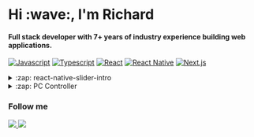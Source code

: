 <h1>Hi :wave:, I'm Richard</h1>

<h4>Full stack developer with 7+ years of industry experience building web applications.</h4>

[![Javascript](https://img.shields.io/badge/-Javascript-F7DF1E?style=flat&logo=javascript&logoColor=FFF)](https://www.javascript.com/)
[![Typescript](https://img.shields.io/badge/-Typescript-3178C6?style=flat&logo=typescript&logoColor=FFF)](https://www.typescriptlang.org/)
[![React](https://img.shields.io/badge/-React-61DAFB?style=flat&logo=react&logoColor=FFF)](https://reactjs.org/)
[![React Native](https://img.shields.io/badge/-React_Native-61DAFB?style=flat&logo=react&logoColor=FFF)](https://reactnative.dev/)
[![Next.js](https://img.shields.io/badge/-Next.js-000?style=flat&logo=next.js&logoColor=FFF)](https://nextjs.org/)

<details>
  <summary>:zap: react-native-slider-intro</summary>
  <p>A simple and fully customizable React Native package which implements a unique slider.</p>

  - [![React Native](https://img.shields.io/badge/-React_Native-61DAFB?style=flat&logo=react&logoColor=FFF)](https://reactnative.dev/) [![Typescript](https://img.shields.io/badge/-Typescript-3178C6?style=flat&logo=typescript&logoColor=FFF)](https://www.typescriptlang.org/)
  - Available on [![NPM](https://img.shields.io/badge/-NPM-CB3837?style=flat&logo=npm&logoColor=FFF)](https://www.npmjs.com/package/react-native-slider-intro)
  <a href="https://github.com/RichardRNStudio/react-native-slider-intro">
    <img src="https://github-readme-stats.vercel.app/api/pin/?username=RichardRNStudio&repo=react-native-slider-intro&theme=dark" />
  </a>
</details>

<details>
  <summary>:zap: PC Controller</summary>
  <p>PC Controller is my first React Native application. It is about to control a windows machine via android phone.</p>

  - [![React Native](https://img.shields.io/badge/-React_Native-61DAFB?style=flat&logo=react&logoColor=FFF)](https://reactnative.dev/) [![C#](https://img.shields.io/badge/-C%23-239120?style=flat&logo=c-sharp&logoColor=white&logoColor=FFF)](https://docs.microsoft.com/en-us/dotnet/csharp/) [![Firebase](https://img.shields.io/badge/-Firebase-FFCA28?style=flat&logo=firebase&logoColor=FFF)](https://firebase.google.com/) [![Google Play Console](https://img.shields.io/badge/-Google_Play_Console-414141?style=flat&logo=google-play&logoColor=FFF)](https://play.google.com/console/about/)
  - https://pccontroller.rnstudio.hu
  - Available on [![Google Play](https://img.shields.io/badge/-Google_Play-414141?style=flat&logo=google-play&logoColor=FFF)](https://play.google.com/store/apps/details?id=com.pccontroller)

<a href="https://pccontroller.rnstudio.hu/">
  <img src="https://github.com/RichardRNStudio/RichardRNStudio/blob/main/mockups.png?raw=true" />
</a>
</details>

<h3>Follow me</h3>
<a href="https://www.linkedin.com/in/nagy-rich%C3%A1rd-3363a9140/">
  <img src="https://img.shields.io/badge/-LINKEDIN-blue?style=for-the-badge&logo=linkedin&logoColor=white"/>
</a>
<a href="https://github.com/RichardRNStudio">
  <img src="https://img.shields.io/badge/-Github-181717?style=for-the-badge&logo=github&logoColor=FFF"/>
</a>
